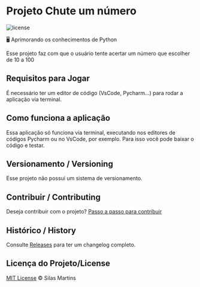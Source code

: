 # Projeto Chute um número

![license](https://img.shields.io/github/license/silasfmartins/chute-um-numero)

🖥 Aprimorando os conhecimentos de Python

Esse projeto faz com que o usuário tente acertar um número que escolher de 10 a 100

## Requisitos para Jogar
É necessário ter um editor de código (VsCode, Pycharm...) para rodar a aplicação via terminal.

## Como funciona a aplicação
Essa aplicação só funciona via terminal, executando nos editores de códigos Pycharm ou no VsCode, por exemplo. Para isso você pode baixar o código e testar.


## Versionamento / Versioning

Esse projeto não possui um sistema de versionamento.

## Contribuir / Contributing

Deseja contribuir com o projeto? [Passo a passo para contribuir](https://github.com/silasfmartins/chute-um-numero/blob/master/Contributing.md)

## Histórico / History

Consulte [Releases](https://github.com/silasfmartins/chute-um-numero/releases) para ter um changelog completo.

## Licença do Projeto/License

[MIT License](https://github.com/silasfmartins/chute-um-numero/blob/master/LICENSE) © Silas Martins